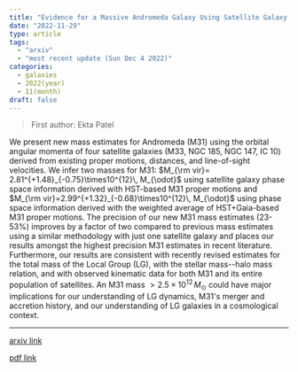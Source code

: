 ```yaml
---
title: "Evidence for a Massive Andromeda Galaxy Using Satellite Galaxy Proper Motions"
date: "2022-11-29"
type: article
tags:
  - "arxiv"
  - "most recent update (Sun Dec 4 2022)"
categories:
  - galaxies
  - 2022(year)
  - 11(month)
draft: false
---
```


> First author: Ekta Patel

 We present new mass estimates for Andromeda (M31) using the orbital angular
momenta of four satellite galaxies (M33, NGC 185, NGC 147, IC 10) derived from
existing proper motions, distances, and line-of-sight velocities. We infer two
masses for M31: $M_{\rm vir}= 2.81^{+1.48}_{-0.75}\times10^{12}\, M_{\odot}$
using satellite galaxy phase space information derived with HST-based M31
proper motions and $M_{\rm vir}=2.99^{+1.32}_{-0.68}\times10^{12}\, M_{\odot}$
using phase space information derived with the weighted average of
HST+Gaia-based M31 proper motions. The precision of our new M31 mass estimates
(23-53%) improves by a factor of two compared to previous mass estimates using
a similar methodology with just one satellite galaxy and places our results
amongst the highest precision M31 estimates in recent literature. Furthermore,
our results are consistent with recently revised estimates for the total mass
of the Local Group (LG), with the stellar mass--halo mass relation, and with
observed kinematic data for both M31 and its entire population of satellites.
An M31 mass $> 2.5 \times 10^{12}\, M_{\odot}$ could have major implications
for our understanding of LG dynamics, M31's merger and accretion history, and
our understanding of LG galaxies in a cosmological context.

---
[arxiv link](http://arxiv.org/abs/2211.15928v1)

[pdf link](http://arxiv.org/pdf/2211.15928v1)